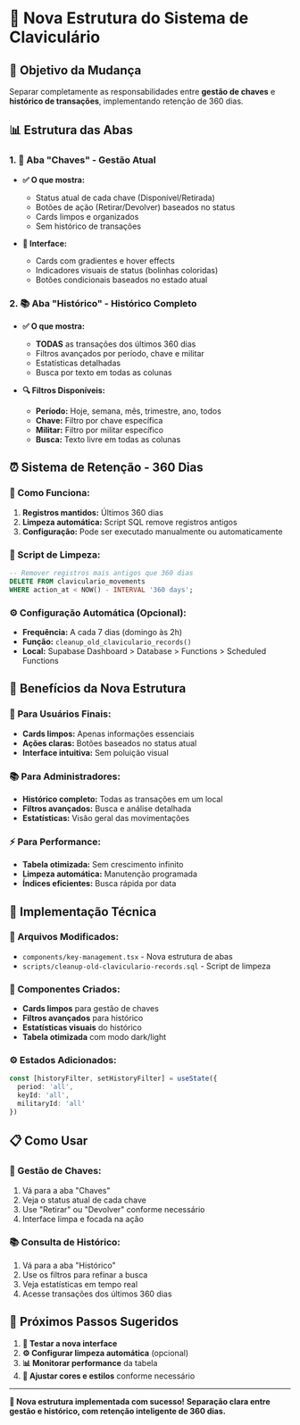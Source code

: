 # 🔑 Nova Estrutura do Sistema de Claviculário

## 🎯 **Objetivo da Mudança**
Separar completamente as responsabilidades entre **gestão de chaves** e **histórico de transações**, implementando retenção de 360 dias.

## 📊 **Estrutura das Abas**

### **1. 🎴 Aba "Chaves" - Gestão Atual**
- **✅ O que mostra:**
  - Status atual de cada chave (Disponível/Retirada)
  - Botões de ação (Retirar/Devolver) baseados no status
  - Cards limpos e organizados
  - Sem histórico de transações

- **🎨 Interface:**
  - Cards com gradientes e hover effects
  - Indicadores visuais de status (bolinhas coloridas)
  - Botões condicionais baseados no estado atual

### **2. 📚 Aba "Histórico" - Histórico Completo**
- **✅ O que mostra:**
  - **TODAS** as transações dos últimos 360 dias
  - Filtros avançados por período, chave e militar
  - Estatísticas detalhadas
  - Busca por texto em todas as colunas

- **🔍 Filtros Disponíveis:**
  - **Período:** Hoje, semana, mês, trimestre, ano, todos
  - **Chave:** Filtro por chave específica
  - **Militar:** Filtro por militar específico
  - **Busca:** Texto livre em todas as colunas

## ⏰ **Sistema de Retenção - 360 Dias**

### **📅 Como Funciona:**
1. **Registros mantidos:** Últimos 360 dias
2. **Limpeza automática:** Script SQL remove registros antigos
3. **Configuração:** Pode ser executado manualmente ou automaticamente

### **🧹 Script de Limpeza:**
```sql
-- Remover registros mais antigos que 360 dias
DELETE FROM claviculario_movements 
WHERE action_at < NOW() - INTERVAL '360 days';
```

### **⚙️ Configuração Automática (Opcional):**
- **Frequência:** A cada 7 dias (domingo às 2h)
- **Função:** `cleanup_old_claviculario_records()`
- **Local:** Supabase Dashboard > Database > Functions > Scheduled Functions

## 🚀 **Benefícios da Nova Estrutura**

### **🎴 Para Usuários Finais:**
- **Cards limpos:** Apenas informações essenciais
- **Ações claras:** Botões baseados no status atual
- **Interface intuitiva:** Sem poluição visual

### **📚 Para Administradores:**
- **Histórico completo:** Todas as transações em um local
- **Filtros avançados:** Busca e análise detalhada
- **Estatísticas:** Visão geral das movimentações

### **⚡ Para Performance:**
- **Tabela otimizada:** Sem crescimento infinito
- **Limpeza automática:** Manutenção programada
- **Índices eficientes:** Busca rápida por data

## 🔧 **Implementação Técnica**

### **📁 Arquivos Modificados:**
- `components/key-management.tsx` - Nova estrutura de abas
- `scripts/cleanup-old-claviculario-records.sql` - Script de limpeza

### **🎨 Componentes Criados:**
- **Cards limpos** para gestão de chaves
- **Filtros avançados** para histórico
- **Estatísticas visuais** do histórico
- **Tabela otimizada** com modo dark/light

### **⚙️ Estados Adicionados:**
```typescript
const [historyFilter, setHistoryFilter] = useState({
  period: 'all',
  keyId: 'all', 
  militaryId: 'all'
})
```

## 📋 **Como Usar**

### **🎴 Gestão de Chaves:**
1. Vá para a aba "Chaves"
2. Veja o status atual de cada chave
3. Use "Retirar" ou "Devolver" conforme necessário
4. Interface limpa e focada na ação

### **📚 Consulta de Histórico:**
1. Vá para a aba "Histórico"
2. Use os filtros para refinar a busca
3. Veja estatísticas em tempo real
4. Acesse transações dos últimos 360 dias

## 🔮 **Próximos Passos Sugeridos**

1. **🧪 Testar a nova interface**
2. **⚙️ Configurar limpeza automática** (opcional)
3. **📊 Monitorar performance** da tabela
4. **🎨 Ajustar cores e estilos** conforme necessário

---

**🎉 Nova estrutura implementada com sucesso!**
**Separação clara entre gestão e histórico, com retenção inteligente de 360 dias.**

